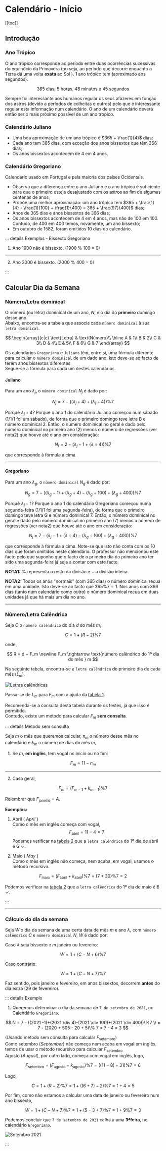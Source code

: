 # Calendário - Início

[[toc]]

## Introdução

### Ano Trópico

O ano trópico corresponde ao período entre duas ocorrências sucessivas do equinócio da Primavera (ou seja, ao período que decorre enquanto a Terra dá uma volta **exata** ao Sol ). 1 ano trópico tem (aproximado aos segundos).

$$
\text{365 dias, 5 horas, 48 minutos e 45 segundos}
$$

Sempre foi interessante aos humanos regular os seus afazeres em função dos astros (devido a períodos de colheitas e outros) pelo que é interessante regular esta informação num calendário. O ano de um calendário deverá então ser o mais próximo possível de um ano trópico.

### Calendário Juliano

- Uma boa aproximação de um ano trópico é $365 + \frac{1}{4}$ dias;
- Cada ano tem 365 dias, com exceção dos anos bissextos que têm 366 dias;
- Os anos bissextos acontecem de 4 em 4 anos.

### Calendário Gregoriano

Calendário usado em Portugal e pela maioria dos países Ocidentais.

- Observa que a diferença entre o ano Juliano e o ano trópico é suficiente para que o primeiro esteja desajustado com os astros ao fim de algumas centenas de anos;
- Propõe uma melhor aproximação: um ano trópico tem $365 + \frac{1}{4} - \frac{1}{100} + \frac{1}{400} = 365 + \frac{97}{400}$ dias;
- Anos de 365 dias e anos bissextos de 366 dias;
- Os anos bissextos acontecem de 4 em 4 anos, mas não de 100 em 100. Contudo, de 400 em 400 temos, novamente, um ano bissexto;
- Em outubro de 1582, foram omitidos 10 dias do calendário.

::: details Exemplos - Bissexto Gregoriano

1. Ano 1900 não é bissexto. (1900 % 100 = 0)

---

2. Ano 2000 é bissexto. (2000 % 400 = 0)

:::

## Calcular Dia da Semana

### Número/Letra dominical

O número (ou letra) dominical de um ano, $N$, é o dia do **primeiro** domingo desse ano.  
Abaixo, encontra-se a tabela que associa cada `número dominical` à sua `letra dominical`.

$$
\begin{array}{c|c}
\text{Letra} & \text{Número}\\
\hline
A & 1\\
B & 2\\
C & 3\\
D & 4\\
E & 5\\
F & 6\\
G & 7
\end{array}
$$

Os calendários `Gregoriano` e `Juliano` têm, entre si, uma fórmula diferente para calcular o `número dominical` de um dado ano.
Isto deve-se ao facto de terem anos bissextos diferentes.  
Segue-se a fórmula para cada um destes calendários.

#### Juliano

Para um ano $\lambda_j$, o `número dominical` $N_j$ é dado por:

$$
N_j = 7 - ((\lambda_j + 4)+(\lambda_j \div 4))\%7
$$

Porquê $\lambda_j + 4$? Porque o ano 1 do calendário Juliano começou num sábado (1/1/1 foi um sábado), de forma que o primeiro domingo teve letra B e número dominical 2. Então, o número dominical no geral é dado pelo número dominical no primeiro ano (2) menos o número de regressões (ver nota2) que houve até o ano em consideração:

$$
N_j = 2 - (\lambda_j - 1 + (\lambda \div 4))\%7
$$

que corresponde à fórmula a cima.

---

#### Gregoriano

Para um ano $\lambda_g$, o `número dominical` $N_g$ é dado por:

$$
N_g = 7 - ((\lambda_g -1)+(\lambda_g \div 4)-(\lambda_g \div 100)+(\lambda_g \div 400))\%7
$$

Porquê $\lambda_j - 1$? Porque o ano 1 do calendário Gregoriano começou numa segunda-feira (1/1/1 foi uma segunda-feira), de forma que o primeiro domingo teve letra G e número dominical 7. Então, o número dominical no geral é dado pelo número dominical no primeiro ano (7) menos o número de regressões (ver nota2) que houve até o ano em consideração:

$$
N_j = 7 - (\lambda_j - 1 + (\lambda \div 4)-(\lambda_g \div 100)+(\lambda_g \div 400))\%7
$$

que corresponde à fórmula a cima. Note-se que isto não conta com os 10 dias que foram omitidos neste calendário. O professor não mencionou este facto pelo que suponho que o facto de o primeiro dia do primeiro ano ter sido uma segunda-feira já seja a contar com este facto.

**NOTA1:** $\%$ representa o resto da divisão e $\div$ a divisão inteira.

**NOTA2:** Todos os anos "normais" (com 365 dias) o número dominical recua em uma unidade. Isto deve-se ao facto que $365 \% 7 = 1$. Nos anos com 366 dias (tanto num calendário como outro) o número dominical recua em duas unidades já que há mais um dia no ano.

---

### Número/Letra Calêndrica

Seja $C$ o `número calêndrico` do dia $d$ do mês $m$,

$$
C = 1 + (R-2)\%7
$$

onde,

$$
R = d + F_m \newline
F_m \rightarrow \text{número calêndrico do 1º dia do mês } m
$$

Na seguinte tabela, encontra-se a `letra calêndrica` do primeiro dia de cada mês ($L_m$).

![Letras calêndricas](./imgs/0013-calendAux.png)

Passa-se de $L_m$ para $F_m$ com a ajuda da [tabela 1](#numero-letra-dominical).

Recomenda-se a consulta desta tabela durante os testes, já que isso é permitido.  
Contudo, existe um método para calcular $F_m$ **sem consulta**.

::: details Método sem consulta

Seja $m$ o mês que queremos calcular, $n_m$ o número desse mês no calendário e $k_m$ o número de dias do mês $m$,

1. Se $m$, **em inglês**, tem vogal no início ou no fim:

$$
F_m = 11 - n_m
$$

---

2. Caso geral,

$$
F_m = (F_{m-1} + k_{m-1})\% 7
$$

Relembrar que $F_{\text{janeiro}} = A.$

**Exemplos:** <br>

1. Abril ( _April_ ) <br>
   Como o mês em inglês começa com vogal, <br>
   $$F_{\text{abril}}=11-4=7$$
   Podemos verificar na [tabela 2](#numero-letra-calendrica)
   que a `letra calêndrica` do 1º dia de abril é G $\checkmark$.

1. Maio ( _May_ ) <br>
   Como o mês em inglês não começa, nem acaba, em vogal, usamos o método recursivo.

$$F_{\text{maio}}=(F_{\text{abril}} + k_{\text{abril}})\% 7 = (7+30)\% 7 = 2$$

Podemos verificar na [tabela 2](#numero-letra-calendrica) que a `letra calêndrica` do 1º dia de maio é B $\checkmark$.

:::

---

### Cálculo do dia da semana

Seja $W$ o dia da semana de uma certa data de mês $m$ e ano $\lambda$, com `número calêndrico` $C$ e `número dominical` $N$, $W$ é dado por:

Caso $\lambda$ seja bissexto e $m$ janeiro ou fevereiro:

$$
W = 1 + (C-N+6)\% 7
$$

Caso contrário:

$$
W = 1 + (C-N+7)\% 7
$$

Faz sentido, pois janeiro e fevereiro, em anos bissextos, decorrem **antes** do dia extra (29 de fevereiro).

::: details Exemplo

1. Queremos determinar o dia da semana de `7 de setembro de 2021`, no Calendário `Gregoriano`.

$$
N = 7 - ((2021 -1)+(2021 \div 4)-(2021 \div 100)+(2021 \div 400))\%7 \\
= 7 - (2020 + 505 - 20 + 5)\% 7 = 7 - 4 = 3
$$

(Usando método sem consulta para calcular $F_{\text{setembro}}$)  
Como setembro (_September_) não começa nem acaba em vogal em inglês, temos de usar o método recursivo para calcular $F_{\text{setembro}}$ <br>
Agosto (_August_), por outro lado, começa com vogal em inglês, logo,

$$
F_{\text{setembro}} = (F_{\text{agosto}} + k_{\text{agosto}})\% 7 = ((11-8) + 31)\% 7 = 6
$$

Logo,

$$
C = 1 + (R-2)\%7  = 1 + ((6+7)-2)\%7 = 1 + 4 = 5
$$

Por fim, como não estamos a calcular uma data de janeiro ou fevereiro num ano bissexto,

$$
W = 1 + (C-N+7)\% 7  = 1 + (5-3+7)\% 7 = 1 + 9\%7 = 3
$$

Podemos concluir que `7 de setembro de 2021` calha a uma **3ªfeira**, no calendário `Gregoriano`.

![Setembro 2021](./imgs/0013-setembro7.png)

:::
